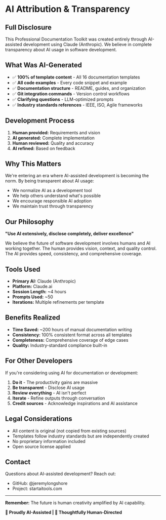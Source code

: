 # AI Attribution & Transparency

## Full Disclosure

This Professional Documentation Toolkit was created entirely through AI-assisted development using Claude (Anthropic). We believe in complete transparency about AI usage in software development.

## What Was AI-Generated

- ✅ **100% of template content** - All 16 documentation templates
- ✅ **All code examples** - Every code snippet and example
- ✅ **Documentation structure** - README, guides, and organization
- ✅ **Git integration commands** - Version control workflows
- ✅ **Clarifying questions** - LLM-optimized prompts
- ✅ **Industry standards references** - IEEE, ISO, Agile frameworks

## Development Process

1. **Human provided:** Requirements and vision
2. **AI generated:** Complete implementation
3. **Human reviewed:** Quality and accuracy
4. **AI refined:** Based on feedback

## Why This Matters

We're entering an era where AI-assisted development is becoming the norm. By being transparent about AI usage:

- We normalize AI as a development tool
- We help others understand what's possible
- We encourage responsible AI adoption
- We maintain trust through transparency

## Our Philosophy

**"Use AI extensively, disclose completely, deliver excellence"**

We believe the future of software development involves humans and AI working together. The human provides vision, context, and quality control. The AI provides speed, consistency, and comprehensive coverage.

## Tools Used

- **Primary AI:** Claude (Anthropic)
- **Platform:** Claude.ai
- **Session Length:** ~4 hours
- **Prompts Used:** ~50
- **Iterations:** Multiple refinements per template

## Benefits Realized

- **Time Saved:** ~200 hours of manual documentation writing
- **Consistency:** 100% consistent format across all templates
- **Completeness:** Comprehensive coverage of edge cases
- **Quality:** Industry-standard compliance built-in

## For Other Developers

If you're considering using AI for documentation or development:

1. **Do it** - The productivity gains are massive
2. **Be transparent** - Disclose AI usage
3. **Review everything** - AI isn't perfect
4. **Iterate** - Refine outputs through conversation
5. **Credit sources** - Acknowledge inspirations and AI assistance

## Legal Considerations

- All content is original (not copied from existing sources)
- Templates follow industry standards but are independently created
- No proprietary information included
- Open source license applied

## Contact

Questions about AI-assisted development? Reach out:
- GitHub: @jeremylongshore
- Project: startaitools.com

---

**Remember:** The future is human creativity amplified by AI capability.

**🤖 Proudly AI-Assisted | 🧠 Thoughtfully Human-Directed**